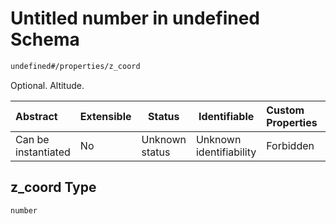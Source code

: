 # Untitled number in undefined Schema

```txt
undefined#/properties/z_coord
```

Optional. Altitude.


| Abstract            | Extensible | Status         | Identifiable            | Custom Properties | Additional Properties | Access Restrictions | Defined In                                                                      |
| :------------------ | ---------- | -------------- | ----------------------- | :---------------- | --------------------- | ------------------- | ------------------------------------------------------------------------------- |
| Can be instantiated | No         | Unknown status | Unknown identifiability | Forbidden         | Allowed               | none                | [location.schema.json\*](../../out/location.schema.json "open original schema") |

## z_coord Type

`number`
